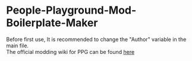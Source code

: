 # People-Playground-Mod-Boilerplate-Maker
Before first use, It is recommended to change the "Author" variable in the main file.  
The official modding wiki for PPG can be found [here](https://www.studiominus.nl/ppg-modding/)
